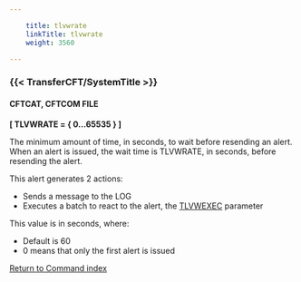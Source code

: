 ```yaml
---

    title: tlvwrate
    linkTitle: tlvwrate
    weight: 3560

---
```

<span id="tlvwrate"></span>

### {{< TransferCFT/SystemTitle  >}}

#### CFTCAT, CFTCOM FILE

****\[ TLVWRATE = { 0...65535
} \]****

The minimum amount of time, in seconds, to wait before resending an alert. When an alert is issued, the wait time is TLVWRATE, in seconds, before resending the alert.

This
alert generates 2 actions:

- Sends a message
    to the LOG
- Executes
    a batch to react to the alert, the [TLVWEXEC](../tlvcexec)
    parameter

This value is in seconds, where:

- Default is 60
- 0 means that only
    the first alert is issued

[Return to Command index](../../)
